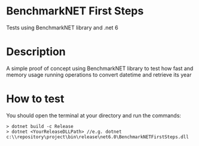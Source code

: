 # BenchmarkNET First Steps
Tests using BenchmarkNET library and .net 6

# Description
A simple proof of concept using BenchmarkNET library to test how fast and memory usage running operations to convert datetime and retrieve its year

# How to test
You should open the terminal at your directory and run the commands:
```
> dotnet build -c Release
> dotnet <YourReleaseDLLPath> //e.g. dotnet c:\\repository\project\bin\release\net6.0\BenchmarkNETFirstSteps.dll
```
